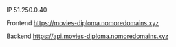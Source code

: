 IP 51.250.0.40

Frontend https://movies-diploma.nomoredomains.xyz

Backend https://api.movies-diploma.nomoredomains.xyz
